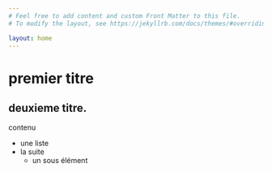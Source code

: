```yaml
---
# Feel free to add content and custom Front Matter to this file.
# To modify the layout, see https://jekyllrb.com/docs/themes/#overriding-theme-defaults

layout: home
---
```

# premier titre
## deuxieme titre. 
contenu

* une liste
* la suite
    * un sous élément